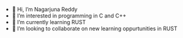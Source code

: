 - 👋 Hi, I’m Nagarjuna Reddy
- 👀 I’m interested in programming in C and C++
- 🌱 I’m currently learning RUST
- 💞️ I’m looking to collaborate on new learning oppurtunities in RUST

<!---
NagarjunaPitchela/NagarjunaPitchela is a ✨ special ✨ repository because its `README.md` (this file) appears on your GitHub profile.
You can click the Preview link to take a look at your changes.
--->

